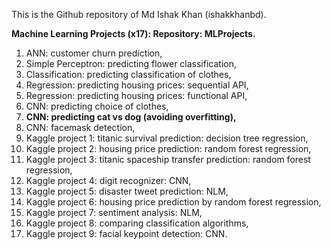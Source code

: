 This is the Github repository of Md Ishak Khan (ishakkhanbd). 

**Machine Learning Projects (x17): Repository: MLProjects.**

1. ANN: customer churn prediction,
2. Simple Perceptron: predicting flower classification,
3. Classification: predicting classification of clothes,
4. Regression: predicting housing prices: sequential API,
5. Regression: predicting housing prices: functional API,
6. CNN: predicting choice of clothes,
7. **CNN: predicting cat vs dog (avoiding overfitting),**
8. CNN: facemask detection,
9. Kaggle project 1: titanic survival prediction: decision tree regression,
10. Kaggle project 2: housing price prediction: random forest regression,
11. Kaggle project 3: titanic spaceship transfer prediction: random forest regression,
12. Kaggle project 4: digit recognizer: CNN,
13. Kaggle project 5: disaster tweet prediction: NLM,
14. Kaggle project 6: housing price prediction by random forest regression,
15. Kaggle project 7: sentiment analysis: NLM,
16. Kaggle project 8: comparing classification algorithms,
17. Kaggle project 9: facial keypoint detection: CNN. 

